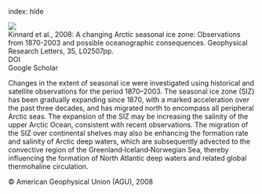 index: hide

<div class="Citation">
    <div class="Citation-thumb CitationThumb-linked"  data-href="https://doi.org/10.1029/2007gl032507">
      <img src="https://static.claimspace.cloud/climate-study-static/refs/thumbs/5/Kinnard_et_al_2008-thumb.png" />
    </div>

  <div class="Citation-body">
    <div class="Citation-text">Kinnard et al., 2008: A changing Arctic seasonal ice zone: Observations from 1870-2003 and possible oceanographic consequences. <span class="Article-journal">Geophysical Research Letters, </span><span class="Article-volume">35, </span>L02507pp.</div>
    <div class="Citation-links">
      <div class="CitationLink" data-href="https://doi.org/10.1029/2007gl032507">
        <div class="CitationLink-icon CitationLink-Doi"></div>
        <div class="CitationLink-text">DOI</div>
      </div>
      <div class="CitationLink" data-href="https://scholar.google.com/scholar?q=10.1029/2007gl032507">
        <div class="CitationLink-icon CitationLink-Scholar"></div>
        <div class="CitationLink-text">Google Scholar</div>
      </div>
    </div>
  </div>
</div>

Changes in the extent of seasonal ice were investigated using historical and satellite observations for the period 1870–2003. The seasonal ice zone (SIZ) has been gradually expanding since 1870, with a marked acceleration over the past three decades, and has migrated north to encompass all peripheral Arctic seas. The expansion of the SIZ may be increasing the salinity of the upper Arctic Ocean, consistent with recent observations. The migration of the SIZ over continental shelves may also be enhancing the formation rate and salinity of Arctic deep waters, which are subsequently advected to the convective region of the Greenland‐Iceland‐Norwegian Sea, thereby influencing the formation of North Atlantic deep waters and related global thermohaline circulation.

<div class="Citation-copy">
&copy; American Geophysical Union (AGU), 2008
</div>